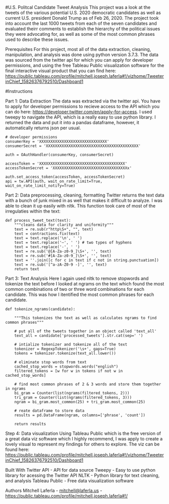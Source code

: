 #U.S. Politcal Candidate Tweet Analysis
This project was a look at the tweets of the various potential U.S. 2020 democratic candidates as well as current U.S. president Donald Trump as of Feb 26, 2020. The project took into account the last 1000 tweets from each of the seven candidates and evaluated theirr comments to establish the hierarchy of the political issues they were advocating for, as well as some of the most common phrases used to describe these issues.

Prerequisites
For this project, most all of the data extraction, cleaning, manipulation, and analysis was done using python version 3.7.3. The data was sourced from the twitter api for which you can apply for developer permissions, and using the free Tableau Public visualization software for the final interactive visual product that you can find here: https://public.tableau.com/profile/mitchell.joseph.laferla#!/vizhome/TweeterinChief_15826376792510/Dashboard1

#Instructions

Part 1: Data Extraction
The data was extracted via the twitter api. You have to apply for developer permissions to recieve access to the API which you can do here: https://developer.twitter.com/en/apply-for-access. I used tweepy to navigate the API, which is a really easy to use python library. I returned the data and put it into a pandas dataframe, however, it automatically returns json per usual. 

```
# developer permissions
consumerKey = 'XXXXXXXXXXXXXXXXXXXXXXXXXXXXXX'
consumerSecret = 'XXXXXXXXXXXXXXXXXXXXXXXXXXXXXXXXXXXXXXXXX'

auth = OAuthHandler(consumerKey, consumerSecret)

accessToken = 'XXXXXXXXXXXXXXXXXXXXXXXXXXXXXXXXXXXXXX'
accessTokenSecret = 'XXXXXXXXXXXXXXXXXXXXXXXXXXXXXXXXXx'

auth.set_access_token(accessToken, accessTokenSecret)
api = tw.API(auth, wait_on_rate_limit=True, wait_on_rate_limit_notify=True)
```

Part 2: Data preprocessing, cleaning, formatting
Twitter returns the text data with a bunch of junk mixed in as well that makes it difficult to analyze. I was able to clean it up easily with nltk. This function took care of most of the irregulaties within the text:


```
def process_tweet_text(text):
    """cleans data for clarity and uniformity"""
    text = re.sub(r"http\S+", "", text)
    text = contractions.fix(text)
    text = text.replace('\n', ' ')
    text = text.replace('—', ' ') # two types of hyphens
    text = text.replace('-', ' ')
    text = re.sub('@[A-Za-z0-9_]\S+', '', text)
    text = re.sub('#[A-Za-z0-9_]\S+', '', text)
    text = ''.join([c for c in text if c not in string.punctuation])
    text = re.sub('[^a-zA-Z0-9 -]', '', text)
    return text
```

Part 3: Text Analysis
Here I again used nltk to remove stopwords and tokenize the text before I looked at ngrams on the text which found the most common combinations of two or three word combinations for each candidate. This was how I itentified the most common phrases for each candidate. 


```
def tokenize_ngrams(candidate):
    
    """This tokenizes the text as well as calculates ngrams to find common phrases"""
    
    # put all of the tweets together in an object called 'text_all'
    text_all = candidate['processed_tweets'].str.cat(sep=' ')

    # intialize tokenizer and tokenize all of the text
    tokenizer = RegexpTokenizer('\s+', gaps=True)
    tokens = tokenizer.tokenize(text_all.lower())

    # eliminate stop words from text
    cached_stop_words = stopwords.words("english")
    filtered_tokens = [w for w in tokens if not w in cached_stop_words] 
    
    # find most common phrases of 2 & 3 words and store them together in ngrams
    bi_gram = Counter(list(ngrams(filtered_tokens, 2)))
    tri_gram = Counter(list(ngrams(filtered_tokens, 3)))
    ngram = bi_gram.most_common(25) + tri_gram.most_common(25)

    # reate dataframe to store data
    results = pd.DataFrame(ngram, columns=['phrase', 'count'])
    
    return results
```
Step 4: Data visualization 
Using Tableau Public which is the free version of a great data viz software which I highly recommend, I was apply to create a lovely visual to represent my findings for others to explore. The viz can be found here: https://public.tableau.com/profile/mitchell.joseph.laferla#!/vizhome/TweeterinChief_15826376792510/Dashboard1


Built With
Twitter API - API for data source
Tweepy - Easy to use python library for acessing the Twitter API
NLTK - Python library for text cleaning, and analysis
Tableau Public - Free data visualization software

Authors
Mitchell Laferla - mitchell@laferla.us - https://public.tableau.com/profile/mitchell.joseph.laferla#!/
